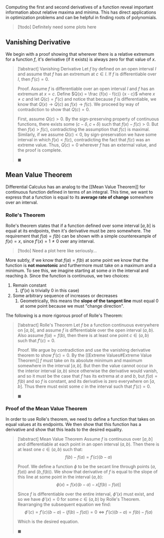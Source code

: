 Computing the first and second derivatives of a function reveal important information about relative maxima and minima. This has direct applications in optimization problems and can be helpful in finding roots of polynomials.

> [!todo]
> Definitely need some plots here

## Vanishing Derivative

We begin with a proof showing that wherever there is a relative extremum for a function $f$, it's derivative (if it exists) is always zero for that value of $x$.

> [!abstract] Vanishing Derivative
> Let $f$ by defined on an open interval $I$ and assume that $f$ has an extremum at $c \in I$. If $f$ is differentiable over $I$, then $f'(c) = 0$.
> 
> Proof.
> Assume $f$ is differentiable over an open interval $I$ and $f$ has an extremum at $x = c$. Define $Q(x) = \frac {f(x) - f(c)} {x - c}$ where $x \neq c$ and let $Q(c) = f'(c)$ and notice that because $f$ is differentiable, we know that $Q(x) \to Q(c)$ as $f(x) \to f(c)$. We proceed by way of contradiction to show that $Q(c) = 0$. 
> 
> First, assume $Q(c) \gt 0$. By the sign-preserving property of continuous functions, there exists some $(c-\delta, c+\delta)$ such that $f(x) - f(c) \gt 0$. But then $f(x) > f(c)$, contradicting the assumption that $f(c)$ is maximal. Similarly, if we assume $Q(c) \lt 0$, by sign-preservation we have some interval in which $f(x) \lt f(c)$, contradicting the fact that $f(c)$ was an extreme value. Thus, $Q(c) = 0$ wherever $f$ has an extermal value, and the proof is complete.
>
>$\blacksquare$

## Mean Value Theorem

Differential Calculus has an analog to the [[Mean Value Theorem]] for continuous function defined in terms of an integral. This time, we want to express that a function is equal to its **average rate of change** somewhere over an interval.

### Rolle's Theorem

Rolle's theorem states that if a function defined over some interval $[a, b]$ is equal at its endpoints, then it's derivative must be zero somewhere. The requirement that $f(a) = f(b)$ can be shown with a simple counterexample of $f(x) = x$, since $f'(x) = 1 \neq 0$ over any interval.

> [!todo]
> Need a plot here like seriously...

More subtly, if we know that $f(a) = f(b)$ at some point we know that the function is **not monotonic** and furthermore must take on a maximum and a minimum. To see this, we imagine starting at some $a$ in the interval and reaching $b$. Since the function is continuous, we two choices:

1. Remain constant 
	1. ($f'(x)$ is trivially 0 in this case)
2. Some arbitrary sequence of increases or decreases
	1. Geometrically, this means the **slope of the tangent line** must equal 0 at some point because we must "change direction". 

The following is a more rigorous proof of Rolle's Theorem:

> [!abstract] Rolle's Theorem
> Let $f$ be a function continuous everywhere on $[a, b]$, and assume $f$ is differentiable over the open interval $(a, b)$. Also assume $f(a) = f(b)$, then there is at least one point $c \in (a, b)$ such that $f'(c) = 0$.
> 
> Proof.
> We argue by contradiction and use the vanishing derivative theorem to show $f'(c) = 0$. By the [[Extreme Values#Extreme Value Theorem]] $f$ must take on its absolute minimum and maximum somewhere in the interval $[a, b]$. But then the value cannot occur in the interior interval $(a, b)$ since otherwise the derivative would vanish, and so it must be the case that $f$ has its extrema at $a$ and $b$, but $f(a) = f(b)$ and so $f$ is constant, and its derivative is zero everywhere on $[a, b]$. Thus there must exist some $c$ in the interval such that $f'(c) = 0$.
> 
> $\blacksquare$

### Proof of the Mean Value Theorem

In order to use Rolle's theorem, we need to define a function that takes on equal values at its endpoints. We then show that this function has a derivative and show that this leads to the desired equality.

> [!abstract] Mean Value Theorem
> Assume $f$ is continuous over $[a, b]$ and differentiable at each point in an open interval $(a, b)$. Then there is at least one $c \in (a, b)$ such that:
> $$
> f(b) - f(a) = f'(c)(b - a)
> $$
> 
> Proof.
> We define a function $\phi$ to be the secant line through points $(a, f(a))$ and $(b, f(b))$. We show that derivative of $f$ is equal to the slope of this line at some point in the interval $(a, b)$:
> $$
> \phi(x) = f(x)(b-a) - x[f(b) - f(a)] 
> $$
> 
> Since $f$ is differentiable over the entire interval, $\phi'(x)$ must exist, and so we have $\phi'(x) = 0$ for some $c \in (a, b)$ by Rolle's Theorem. Rearranging the subsequent equation we find:
> $$
> \phi'(c) = f'(c)(b - a) - (f(b) - f(a)) = 0 \iff f'(c)(b - a) = f(b) - f(a)
> $$
> 
> Which is the desired equation.
> 
> $\blacksquare$
